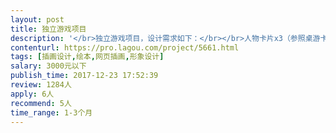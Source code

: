 ```yaml
---                
layout: post       
title: 独立游戏项目           
description: '</br>独立游戏项目，设计需求如下：</br></br>人物卡片x3（参照桌游卡片，半身像，底部为文字介绍，背部为纹理图案）：X（消失的人）、X的朋友、侦探</br></br>壁画x4：</br>▪ 壁画1：诞生，从左到右描绘生物演化过程，最终成了直立行走的人</br>▪ 壁画2：文明，从左到右描绘农耕、文化、信仰的过程，最终朝拜星空</br>▪ 壁画3：战乱，从左到右描绘邪恶产生，大战，最终胜利</br>▪ 壁画4：迁徙，从左到右描绘大规模出海迁徙</br></br>部落图腾x8：盾牌形状的图腾，图腾中间有不同的武器图案，共8个：锤、斧、棍、剑、刀、弓、矛、鞭（可参考魔兽世界旗帜）</br></br>地图x1：鲸鱼的形状，地形为：平原、盆地、湖泊、山谷、山地、森林、沙漠。（有参考图）</br></br>壁画x2：</br>▪ 一副代表正义（可以是天使或者动物图腾）</br>▪ 一副代表邪恶（可以是恶魔或者动物图腾）</br></br>暂无硬性原创要求，可以尽量找参照图片并进行微调，尺寸等其他需求可以详细了解</br>'     
contenturl: https://pro.lagou.com/project/5661.html      
tags: [插画设计,绘本,网页插画,形象设计]            
salary: 3000元以下          
publish_time: 2017-12-23 17:52:39         
review: 1284人                   
apply: 6人                   
recommend: 5人                   
time_range: 1-3个月              
---                 
```

